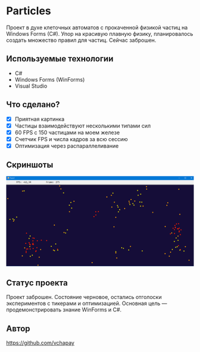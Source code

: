 # Particles
Проект в духе клеточных автоматов с прокаченной физикой частиц на Windows Forms (C#). Упор на красивую плавную физику, планировалось создать множество правил для частиц. Сейчас заброшен.

## Используемые технологии
- C#
- Windows Forms (WinForms)
- Visual Studio

## Что сделано?
- [x] Приятная картинка
- [x] Частицы взаимодействуют несколькими типами сил
- [x] 60 FPS с 150 частицами на моем железе
- [x] Счетчик FPS и числа кадров за всю сессию
- [x] Оптимизация через распараллеливание

## Скриншоты
![Интерфейс](Images/скрин.png)

## Статус проекта
Проект заброшен. Состояние черновое, остались отголоски экспериментов с тикерами и оптимизацией. Основная цель — продемонстрировать знание WinForms и C#.

## Автор
https://github.com/vchapay
